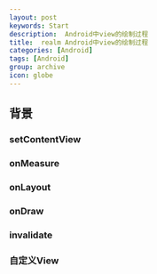 ```yaml
---
layout: post
keywords: Start
description:  Android中view的绘制过程
title:  realm Android中view的绘制过程
categories: [Android]
tags: [Android]
group: archive
icon: globe
---
```



## 背景

### setContentView

### onMeasure

### onLayout

### onDraw

### invalidate

### 自定义View
